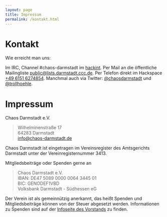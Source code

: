 ```yaml
---
layout: page
title: Impressum
permalink: /kontakt.html
---
```


# Kontakt

Wie erreicht man uns:

Im IRC, Channel #chaos-darmstadt im [hackint](http://www.hackint.eu/).
Per Mail an die öffentliche Mailingliste [public@lists.darmstadt.ccc.de](https://lists.darmstadt.ccc.de/mailman/listinfo/public).
Per Telefon direkt im Hackspace [+49 6151 6274854](tel:+4961516274854).
Manchmal auch via Twitter: [@chaosdarmstadt](https://twitter.com/chaosdarmstadt) und [@trollhoehle](https://twitter.com/trollhoehle).


# Impressum

Chaos Darmstadt e.V.

> Wilhelminenstraße 17  
> 64283 Darmstadt  
> <info@chaos-darmstadt.de>

Chaos Darmstadt ist eingetragen im Vereinsregister des Amtsgerichts Darmstadt
unter der Vereinregisternummer 3413.

Mitgliedsbeiträge oder Spenden gerne an

> Chaos Darmstadt e.V.  
> IBAN: DE47 5089 0000 0064 3445 01  
> BIC: GENODEF1VBD  
> Volksbank Darmstadt - Südhessen eG  

Der Verein ist als gemeinnützig anerkannt, das heißt Spenden und Mitgliedsbeiträge können von der Steuer abgesetzt werden.
Informationen zu Spenden sind auf der [Infoseite des Vorstands](https://git.darmstadt.ccc.de/vorstand/doku/blob/master/README.md) zu finden.

